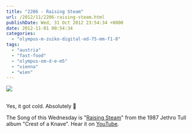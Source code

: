 ```yaml
---
title: "2206 - Raising Steam"
url: /2012/11/2206-raising-steam.html
publishDate: Wed, 31 Oct 2012 23:54:34 +0000
date: 2012-11-01 00:54:34
categories: 
  - "olympus-m-zuiko-digital-ed-75-mm-f1-8"
tags: 
  - "austria"
  - "fast-food"
  - "olympus-om-d-e-m5"
  - "vienna"
  - "wien"
---
```

<div class="container">
<div class="center"><a target="_blank" href="https://d25zfm9zpd7gm5.cloudfront.net/1200x1200/2012/20121031_103150_lr.jpg"><img src="https://d25zfm9zpd7gm5.cloudfront.net/0600x0600/2012/20121031_103150_lr.jpg" /></a></div>
</div>
<br />

Yes, it got cold. Absolutely 🙂

 The Song of this Wednesday is "<a href="http://www.lyricsmode.com/lyrics/j/jethro_tull/raising_steam.html" target="_blank">Raising Steam</a>" from the 1987 Jethro Tull album "Crest of a Knave". Hear it on <a href="http://www.youtube.com/watch?v=iF7WNd1aVPM" target="_blank">YouTube</a>.
